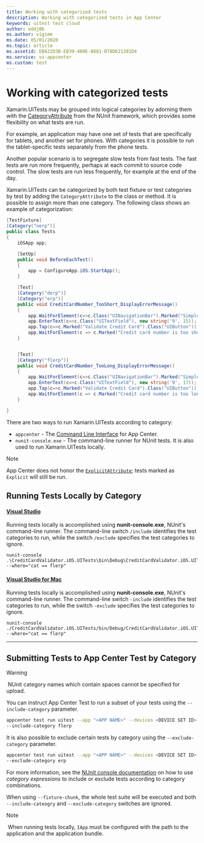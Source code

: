 ```yaml
---
title: Working with categorized tests
description: Working with categorized tests in App Center
keywords: uitest test cloud
author: oddj0b
ms.author: vigimm
ms.date: 05/01/2020
ms.topic: article
ms.assetid: EBA22D3B-EB39-400E-8881-B78D621301D4
ms.service: vs-appcenter
ms.custom: test
---
```


# Working with categorized tests

Xamarin.UITests may be grouped into logical categories by adorning them with the [CategoryAttribute](http://www.nunit.org/index.php?p=category&r=2.6.4) from the NUnit framework, which provides some flexibility on what tests are run.

For example, an application may have one set of tests that are specifically for tablets, and another set for phones. With categories it is possible to run the tablet-specific tests separately from the phone tests.

Another popular scenario is to segregate slow tests from fast tests. The fast tests are run more frequently, perhaps at each commit to source code control. The slow tests are run less frequently, for example at the end of the day.

Xamarin.UITests can be categorized by both test fixture or test categories by test by adding the `CategoryAttribute` to the class or method. It is possible to assign more than one category. The following class shows an example of categorization:

```csharp
[TestFixture]
[Category("nerp")]
public class Tests
{
    iOSApp app;

    [SetUp]
    public void BeforeEachTest()
    {
        app = ConfigureApp.iOS.StartApp();
    }

    [Test]
    [Category("derp")]
    [Category("erp")]
    public void CreditCardNumber_TooShort_DisplayErrorMessage()
    {
        app.WaitForElement(c=>c.Class("UINavigationBar").Marked("Simple Credit Card Validator"));
        app.EnterText(c=>c.Class("UITextField"), new string('9', 15));
        app.Tap(c=>c.Marked("Validate Credit Card").Class("UIButton"));
        app.WaitForElement(c => c.Marked("Credit card number is too short.").Class("UILabel"));
    }


    [Test]
    [Category("flerp")]
    public void CreditCardNumber_TooLong_DisplayErrorMessage()
    {
        app.WaitForElement(c=>c.Class("UINavigationBar").Marked("Simple Credit Card Validator"));
        app.EnterText(c=>c.Class("UITextField"), new string('9', 17));
        app.Tap(c=>c.Marked("Validate Credit Card").Class("UIButton"));
        app.WaitForElement(c => c.Marked("Credit card number is too long.").Class("UILabel"));
    }

}
```

There are two ways to run Xamarin.UITests according to category:

* `appcenter` - The [Command Line Interface](/appcenter/cli/index) for App Center.
* `nunit-console.exe` - The command-line runner for NUnit tests. It is also used to run Xamarin.UITests locally.

> [!NOTE]
> App Center does not honor the [`ExplicitAttribute`](http://www.nunit.org/index.php?p=explicit&r=2.6.4); tests marked as `Explicit` will still be run.

## Running Tests Locally by Category

#### [Visual Studio](#tab/vswin/)
Running tests locally is accomplished using **nunit-console.exe**, NUnit's command-line runner. The command-line switch `/include` identifies the test categories to run, while the switch `/exclude` specifies the test categories to ignore.

```shell
nunit-console .\CreditCardValidator.iOS.UITests\bin\Debug\CreditCardValidator.iOS.UITests.dll --where="cat == flerp"
```

#### [Visual Studio for Mac](#tab/vsmac/)
Running tests locally is accomplished using **nunit-console.exe**, NUnit's command-line runner. The command-line switch `-include` identifies the test categories to run, while the switch `-exclude` specifies the test categories to ignore.

```shell
nunit-console ./CreditCardValidator.iOS.UITests/bin/Debug/CreditCardValidator.iOS.UITests.dll --where="cat == flerp"
```

* * *

## Submitting Tests to App Center Test by Category

> [!WARNING]
> ️ NUnit category names which contain spaces cannot be specified for upload.

You can instruct App Center Test to run a subset of your tests using the `--include-category` parameter.  

```bash
appcenter test run uitest --app "<APP NAME>" --devices <DEVICE SET ID> --app-path <PATH TO IPA> --test-series "<TEST SERIES>" --locale "en_US" --build-dir <PATH TO UITEST BUILD DIRECTORY> 
--include-category flerp 
```

It is also possible to exclude certain tests by category using the `--exclude-category` parameter.

```bash
appcenter test run uitest --app "<APP NAME>" --devices <DEVICE SET ID> --app-path <PATH TO IPA> --test-series "<TEST SERIES>" --locale "en_US" --build-dir <PATH TO UITEST BUILD DIRECTORY> 
--exclude-category erp
```

For more information, see the [NUnit console documentation](http://www.nunit.org/index.php?p=consoleCommandLine&r=2.6.4) on how to use *category expressions* to include or exclude tests according to category combinations.

When using `--fixture-chunk`, the whole test suite will be executed and both `--include-cateogry` and `--exclude-category` switches are ignored.

> [!NOTE]
> ️ When running tests locally, `IApp` must be configured with the path to the application and the application bundle.
